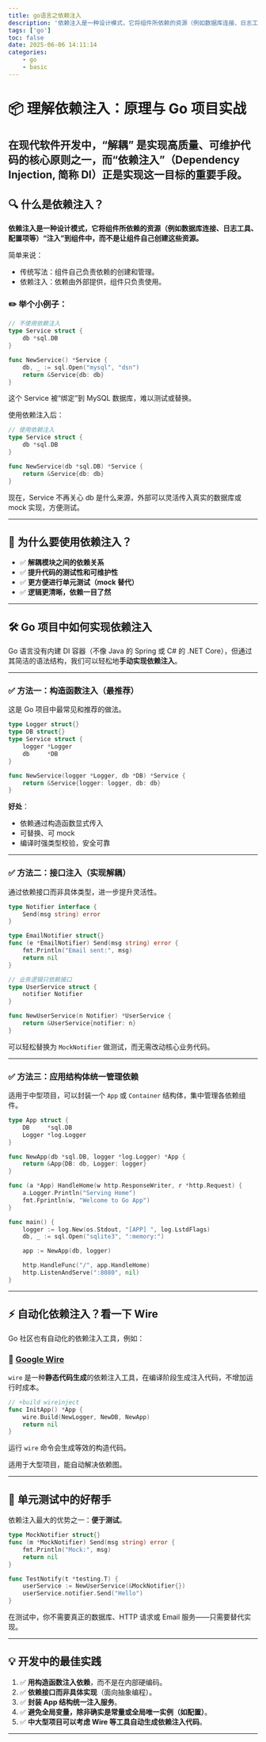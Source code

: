 ```yaml
---
title: go语言之依赖注入
description: '依赖注入是一种设计模式，它将组件所依赖的资源（例如数据库连接、日志工具、配置项等）“注入”到组件中，而不是让组件自己创建这些资源'
tags: ['go']
toc: false
date: 2025-06-06 14:11:14
categories:
    - go
    - basic
---
```



# 📦 理解依赖注入：原理与 Go 项目实战

在现代软件开发中，**“解耦”** 是实现高质量、可维护代码的核心原则之一，而“依赖注入”（Dependency Injection, 简称 DI）正是实现这一目标的重要手段。
---

## 🔍 什么是依赖注入？

**依赖注入是一种设计模式，它将组件所依赖的资源（例如数据库连接、日志工具、配置项等）“注入”到组件中，而不是让组件自己创建这些资源。**

简单来说：

* 传统写法：组件自己负责依赖的创建和管理。
* 依赖注入：依赖由外部提供，组件只负责使用。

### ✏️ 举个小例子：

```go
// 不使用依赖注入
type Service struct {
    db *sql.DB
}

func NewService() *Service {
    db, _ := sql.Open("mysql", "dsn")
    return &Service{db: db}
}
```

这个 Service 被“绑定”到 MySQL 数据库，难以测试或替换。

使用依赖注入后：

```go
// 使用依赖注入
type Service struct {
    db *sql.DB
}

func NewService(db *sql.DB) *Service {
    return &Service{db: db}
}
```

现在，Service 不再关心 db 是什么来源，外部可以灵活传入真实的数据库或 mock 实现，方便测试。

---

## 🧠 为什么要使用依赖注入？

* ✅ **解耦模块之间的依赖关系**
* ✅ **提升代码的测试性和可维护性**
* ✅ **更方便进行单元测试（mock 替代）**
* ✅ **逻辑更清晰，依赖一目了然**

---

## 🛠 Go 项目中如何实现依赖注入

Go 语言没有内建 DI 容器（不像 Java 的 Spring 或 C# 的 .NET Core），但通过其简洁的语法结构，我们可以轻松地**手动实现依赖注入**。

---

### ✅ 方法一：构造函数注入（最推荐）

这是 Go 项目中最常见和推荐的做法。

```go
type Logger struct{}
type DB struct{}
type Service struct {
    logger *Logger
    db     *DB
}

func NewService(logger *Logger, db *DB) *Service {
    return &Service{logger: logger, db: db}
}
```

**好处**：

* 依赖通过构造函数显式传入
* 可替换、可 mock
* 编译时强类型校验，安全可靠

---

### ✅ 方法二：接口注入（实现解耦）

通过依赖接口而非具体类型，进一步提升灵活性。

```go
type Notifier interface {
    Send(msg string) error
}

type EmailNotifier struct{}
func (e *EmailNotifier) Send(msg string) error {
    fmt.Println("Email sent:", msg)
    return nil
}

// 业务逻辑只依赖接口
type UserService struct {
    notifier Notifier
}

func NewUserService(n Notifier) *UserService {
    return &UserService{notifier: n}
}
```

可以轻松替换为 `MockNotifier` 做测试，而无需改动核心业务代码。

---

### ✅ 方法三：应用结构体统一管理依赖

适用于中型项目，可以封装一个 `App` 或 `Container` 结构体，集中管理各依赖组件。

```go
type App struct {
    DB     *sql.DB
    Logger *log.Logger
}

func NewApp(db *sql.DB, logger *log.Logger) *App {
    return &App{DB: db, Logger: logger}
}

func (a *App) HandleHome(w http.ResponseWriter, r *http.Request) {
    a.Logger.Println("Serving Home")
    fmt.Fprintln(w, "Welcome to Go App")
}
```

```go
func main() {
    logger := log.New(os.Stdout, "[APP] ", log.LstdFlags)
    db, _ := sql.Open("sqlite3", ":memory:")

    app := NewApp(db, logger)

    http.HandleFunc("/", app.HandleHome)
    http.ListenAndServe(":8080", nil)
}
```

---

## ⚡️ 自动化依赖注入？看一下 Wire

Go 社区也有自动化的依赖注入工具，例如：

### 🔧 [Google Wire](https://github.com/google/wire)

`wire` 是一种**静态代码生成**的依赖注入工具，在编译阶段生成注入代码，不增加运行时成本。

```go
// +build wireinject
func InitApp() *App {
    wire.Build(NewLogger, NewDB, NewApp)
    return nil
}
```

运行 `wire` 命令会生成等效的构造代码。

适用于大型项目，能自动解决依赖图。

---

## 🧪 单元测试中的好帮手

依赖注入最大的优势之一：**便于测试**。

```go
type MockNotifier struct{}
func (m *MockNotifier) Send(msg string) error {
    fmt.Println("Mock:", msg)
    return nil
}

func TestNotify(t *testing.T) {
    userService := NewUserService(&MockNotifier{})
    userService.notifier.Send("Hello")
}
```

在测试中，你不需要真正的数据库、HTTP 请求或 Email 服务——只需要替代实现。

---

## 💡 开发中的最佳实践

1. ✅ **用构造函数注入依赖**，而不是在内部硬编码。
2. ✅ **依赖接口而非具体实现**（面向抽象编程）。
3. ✅ **封装 App 结构统一注入服务**。
4. ✅ **避免全局变量，除非确实是常量或全局唯一实例（如配置）**。
5. ✅ **中大型项目可以考虑 Wire 等工具自动生成依赖注入代码**。

---